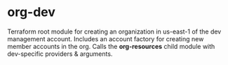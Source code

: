 # org-dev

Terraform root module for creating an organization in us-east-1 of the dev management account. Includes an account factory for creating new member accounts in the org. Calls the **org-resources** child module with dev-specific providers & arguments.
